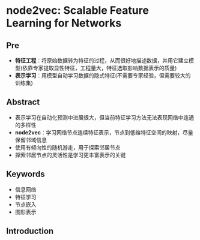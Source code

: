 # node2vec: Scalable Feature Learning for Networks

## Pre
- **特征工程**：将原始数据转为特征的过程，从而很好地描述数据，并用它建立模型(依靠专家提取显性特征，工程量大，特征选取影响数据表示的质量)
- **表示学习**：用模型自动学习数据的隐式特征(不需要专家经验，但需要较大的训练集)

## Abstract
- 表示学习在自动化预测中进展很大，但当前特征学习方法无法表现网络中连通的多样性
- **node2vec**：学习网络节点连续特征表示，节点到低维特征空间的映射，尽量保留邻域信息
- 使用有倾向性的随机游走，用于探索邻居节点
- 探索邻居节点的灵活性是学习更丰富表示的关键

## Keywords
- 信息网络
- 特征学习
- 节点嵌入 
- 图形表示

## Introduction

